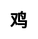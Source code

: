 ---
title: 鸡
layout: zodiac/single
description: 生肖信息 - 鸡.
js: ["js/luck/constellation/single.js"]
css: ["css/luck/constellation/single.css"]
---